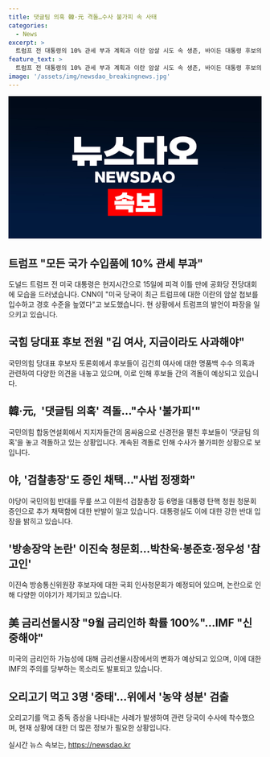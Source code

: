 ```yaml
---
title: 댓글팀 의혹 韓·元 격돌…수사 불가피 속 사태
categories:
  - News
excerpt: >
  트럼프 전 대통령의 10% 관세 부과 계획과 이란 암살 시도 속 생존, 바이든 대통령 후보의 공세에 대한 반응, 국민의힘 당대표 후보들의 명품백 의혹과 댓글팀 의혹, 이원석 검찰총장에 대한 탄핵 청원, 이진숙 청문회 관련 인사, 미국의 금리인하 가능성과 농약 성분이 검출된 오리고기 사건 등 다양한 이슈를 다루는 [뉴스쏙:속]의 요약입니다. (150자)
feature_text: >
  트럼프 전 대통령의 10% 관세 부과 계획과 이란 암살 시도 속 생존, 바이든 대통령 후보의 공세에 대한 반응, 국민의힘 당대표 후보들의 명품백 의혹과 댓글팀 의혹, 이원석 검찰총장에 대한 탄핵 청원, 이진숙 청문회 관련 인사, 미국의 금리인하 가능성과 농약 성분이 검출된 오리고기 사건 등 다양한 이슈를 다루는 [뉴스쏙:속]의 요약입니다. (150자)
image: '/assets/img/newsdao_breakingnews.jpg'
---
```


<p><img src="/assets/img/newsdao_breakingnews.jpg" alt="bookingtag 속보" /></p>

<h2 data-ke-size="size26">트럼프 "모든 국가 수입품에 10% 관세 부과"</h2>

<p data-ke-size="size16">도널드 트럼프 전 미국 대통령은 현지시간으로 15일에 피격 이틀 만에 공화당 전당대회에 모습을 드러냈습니다. CNN이 "미국 당국이 최근 트럼프에 대한 이란의 암살 첩보를 입수하고 경호 수준을 높였다"고 보도했습니다. 현 상황에서 트럼프의 발언이 파장을 일으키고 있습니다.</p>

<h2 data-ke-size="size26">국힘 당대표 후보 전원 "김 여사, 지금이라도 사과해야"</h2>

<p data-ke-size="size16">국민의힘 당대표 후보자 토론회에서 후보들이 김건희 여사에 대한 명품백 수수 의혹과 관련하여 다양한 의견을 내놓고 있으며, 이로 인해 후보들 간의 격돌이 예상되고 있습니다.</p>

<h2 data-ke-size="size26">韓·元,  '댓글팀 의혹' 격돌…"수사 '불가피'"</h2>

<p data-ke-size="size16">국민의힘 합동연설회에서 지지자들간의 몸싸움으로 신경전을 펼친 후보들이 '댓글팀 의혹'을 놓고 격돌하고 있는 상황입니다. 계속된 격돌로 인해 수사가 불가피한 상황으로 보입니다.</p>

<h2 data-ke-size="size26">야, '검찰총장'도 증인 채택…"사법 정쟁화"</h2>

<p data-ke-size="size16">야당이 국민의힘 반대를 무릎 쓰고 이원석 검찰총장 등 6명을 대통령 탄핵 청원 청문회 증인으로 추가 채택함에 대한 반발이 일고 있습니다. 대통령실도 이에 대한 강한 반대 입장을 밝히고 있습니다.</p>

<h2 data-ke-size="size26">'방송장악 논란' 이진숙 청문회…박찬욱·봉준호·정우성 '참고인'</h2>

<p data-ke-size="size16">이진숙 방송통신위원장 후보자에 대한 국회 인사청문회가 예정되어 있으며, 논란으로 인해 다양한 이야기가 제기되고 있습니다.</p>

<h2 data-ke-size="size26">美 금리선물시장 "9월 금리인하 확률 100%"…IMF "신중해야"</h2>

<p data-ke-size="size16">미국의 금리인하 가능성에 대해 금리선물시장에서의 변화가 예상되고 있으며, 이에 대한 IMF의 주의를 당부하는 목소리도 발표되고 있습니다.</p>

<h2 data-ke-size="size26">오리고기 먹고 3명 '중태'…위에서 '농약 성분' 검출</h2>

<p data-ke-size="size16">오리고기를 먹고 중독 증상을 나타내는 사례가 발생하여 관련 당국이 수사에 착수했으며, 현재 상황에 대한 더 많은 정보가 필요한 상황입니다.</p>
실시간 뉴스 속보는, <a href="https://newsdao.kr" rel="dofollow">https://newsdao.kr</a>


